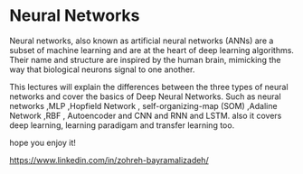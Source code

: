 # Neural Networks
Neural networks, also known as artificial neural networks (ANNs) are a subset of machine learning and are at the heart of deep learning algorithms. Their name and structure are inspired by the human brain, mimicking the way that biological neurons signal to one another.

This lectures will explain the differences between the three types of neural networks and cover the basics of Deep Neural Networks. Such as neural networks ,MLP ,Hopfield Network , self-organizing-map (SOM) ,Adaline Network ,RBF , Autoencoder and CNN and RNN and LSTM. also it covers deep learning, learning paradigam and transfer learning too. 

hope you enjoy it!

https://www.linkedin.com/in/zohreh-bayramalizadeh/

